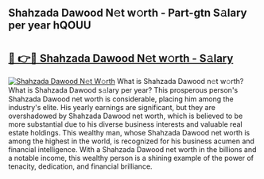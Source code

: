 ## Shahzada Dawood N𝚎t w𝚘rth - Part-gtn S𝚊lary per year hQOUU

# <h2><a href="http://gc4f84.nevu.top/?p=Shahzada+Dawood">🔗 👉🔴 Shahzada Dawood N𝚎t w𝚘rth - S𝚊lary</a></h2>

[![Shahzada Dawood N𝚎t W𝚘rth](https://i.imgur.com/Oavwk0R.jpeg)](http://gc4f84.nevu.top/?p=Shahzada+Dawood)
What is Shahzada Dawood n𝚎t w𝚘rth? What is Shahzada Dawood s𝚊lary per year?
This prosperous person's Shahzada Dawood net worth is considerable, placing him among the industry's elite. His yearly earnings are significant, but they are overshadowed by Shahzada Dawood net worth, which is believed to be more substantial due to his diverse business interests and valuable real estate holdings. This wealthy man, whose Shahzada Dawood net worth is among the highest in the world, is recognized for his business acumen and financial intelligence. With a Shahzada Dawood net worth in the billions and a notable income, this wealthy person is a shining example of the power of tenacity, dedication, and financial brilliance.
